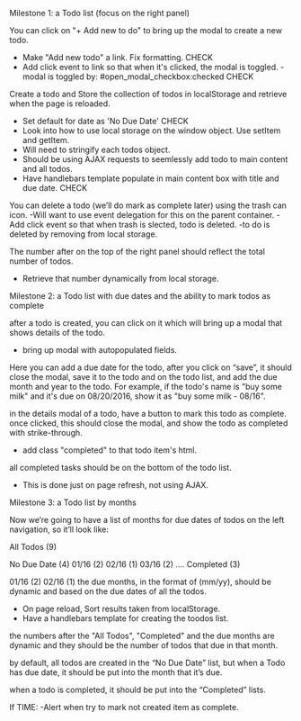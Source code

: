 Milestone 1: a Todo list (focus on the right panel)

You can click on "+ Add new to do" to bring up the modal to create a new todo.
  - Make "Add new todo" a link. Fix formatting. CHECK
  - Add click event to link so that when it's clicked, the modal is toggled.
    -modal is toggled by: #open_modal_checkbox:checked  CHECK

Create a todo and Store the collection of todos in localStorage and retrieve when the page is reloaded.
  - Set default for date as 'No Due Date'  CHECK
  - Look into how to use local storage on the window object. Use setItem and getItem.
  - Will need to stringify each todos object.
  - Should be using AJAX requests to seemlessly add todo to main content and all todos.
  - Have handlebars template populate in main content box with title and due date. CHECK

You can delete a todo (we’ll do mark as complete later) using the trash can icon.
  -Will want to use event delegation for this on the parent container. 
  -Add click event so that when trash is slected, todo is deleted. 
    -to do is deleted by removing from local storage.

The number after on the top of the right panel should reflect the total number of todos.
  - Retrieve that number dynamically from local storage.

Milestone 2: a Todo list with due dates and the ability to mark todos as complete

after a todo is created, you can click on it which will bring up a modal that shows details of the todo. 
  - bring up modal with autopopulated fields.

Here you can add a due date for the todo, after you click on “save”, it should close the modal, save it to the todo and on the todo list, and add the due month and year to the todo. For example, if the todo's name is "buy some milk" and it's due on 08/20/2016, show it as "buy some milk - 08/16".

in the details modal of a todo, have a button to mark this todo as complete. once clicked, this should close the modal, and show the todo as completed with strike-through.
   - add class "completed" to that todo item's html.

all completed tasks should be on the bottom of the todo list.
  - This is done just on page refresh, not using AJAX.


Milestone 3: a Todo list by months

Now we’re going to have a list of months for due dates of todos on the left navigation, so it’ll look like:

All Todos (9)

No Due Date (4)
01/16 (2)
02/16 (1)
03/16 (2) ….
Completed (3)

01/16 (2)
02/16 (1)
the due months, in the format of (mm/yy), should be dynamic and based on the due dates of all the todos.
- On page reload, Sort results taken from localStorage. 
- Have a handlebars template for creating the toodos list.

the numbers after the "All Todos", "Completed" and the due months are dynamic and they should be the number of todos that due in that month.

by default, all todos are created in the “No Due Date” list, but when a Todo has due date, it should be put into the month that it’s due.

when a todo is completed, it should be put into the “Completed” lists.


If TIME:
-Alert when try to mark not created item as complete.
